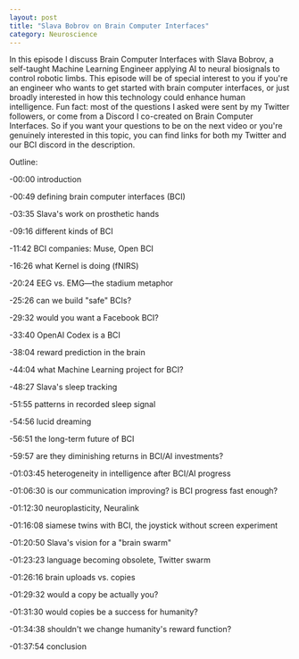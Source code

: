 ```yaml
---
layout: post
title: "Slava Bobrov on Brain Computer Interfaces"
category: Neuroscience
---
```


In this episode I discuss Brain Computer Interfaces with Slava Bobrov, a self-taught Machine Learning Engineer applying AI to neural biosignals to control robotic limbs. This episode will be of special interest to you if you're an engineer who wants to get started with brain computer interfaces, or just broadly interested in how this technology could enhance human intelligence. Fun fact: most of the questions I asked were sent by my Twitter followers, or come from a Discord I co-created on Brain Computer Interfaces. So if you want your questions to be on the next video or you're genuinely interested in this topic, you can find links for both my Twitter and our BCI discord in the description.

Outline:

-00:00 introduction

-00:49 defining brain computer interfaces (BCI)

-03:35 Slava's work on prosthetic hands

-09:16 different kinds of BCI

-11:42 BCI companies: Muse, Open BCI

-16:26 what Kernel is doing (fNIRS)

-20:24 EEG vs. EMG—the stadium metaphor

-25:26 can we build "safe" BCIs?

-29:32 would you want a Facebook BCI?

-33:40 OpenAI Codex is a BCI

-38:04 reward prediction in the brain

-44:04 what Machine Learning project for BCI?

-48:27 Slava's sleep tracking

-51:55 patterns  in recorded sleep signal

-54:56 lucid dreaming

-56:51 the long-term future of BCI

-59:57 are they diminishing returns in BCI/AI investments?

-01:03:45 heterogeneity in intelligence after BCI/AI progress

-01:06:30 is our communication improving? is BCI progress fast enough?

-01:12:30 neuroplasticity, Neuralink

-01:16:08 siamese twins with BCI, the joystick without screen experiment

-01:20:50 Slava's vision for a "brain swarm"

-01:23:23 language becoming obsolete, Twitter swarm

-01:26:16 brain uploads vs. copies

-01:29:32 would a copy be actually you?

-01:31:30 would copies be a success for humanity?

-01:34:38 shouldn't we change humanity's reward function?

-01:37:54 conclusion